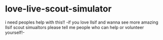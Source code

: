 # love-live-scout-simulator
i need peoples help with this!! -if you love llsif and wanna see more amazing llsif scout simualtors please tell me people who can help or volunteer yourself!-
